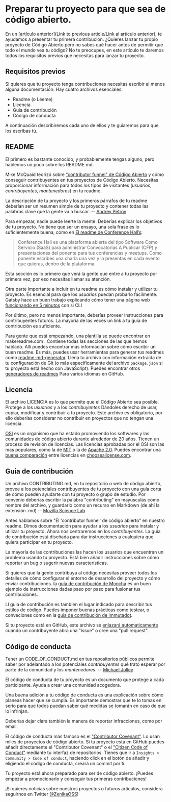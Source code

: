 # Preparar tu proyecto para que sea de código abierto.

En un [artículo anterior](Link to previous article/Link al artículo anterior), te ayudamos a presentar tu primera contribución. ¿Quieres lanzar  tu propio proyecto de Código Abierto pero no sabes qué hacer antes de permitir que todo el mundo vea tu código? No te preocupes, en este artículo te daremos todos los requisitos previos que necesitas para lanzar tu proyecto.

## Requisitos previos

Si quieres que tu proyecto tenga contribuciones necesitas escribir al menos alguna documentación. Hay cuatro archivos esenciales:

- Readme (o Léeme)
- Licencia
- Guia de contribución
- Código de conducta

A continuación describiremos cada uno de ellos y te guiaremos para que los escribas tú.

## README

El primero es bastante conocido, y probablemente tengas alguno, pero hablemos un poco sobre los README.md.

Mike McQuaid teorizó sobre ["contributor funnel" de Código Abierto](https://mikemcquaid.com/2018/08/14/the-open-source-contributor-funnel-why-people-dont-contribute-to-your-open-source-project/) y cómo conseguir contribuyentes en tus proyectos de Código Abierto. Necesitas proporcionar información para todos los tipos de visitantes (_usuarios_, _contribuyentes_, _mantenedores_) en tu readme.

La descripción de tu proyecto y los primeros párrafos de tu readme deberían ser un resumen simple de tu proyecto y contener todas las palabras clave que la gente va a buscar. -- [Andrey Petrov](https://medium.com/code-zen/how-to-maintain-a-successful-open-source-project-aaa2a5437d3a)

Para empezar, nadie puede leerte la mente. Deberías explicar los objetivos de tu proyecto. No tiene que ser un ensayo, una sola frase es lo suficientemente buena, como en [El readme de Conference Hall’s](https://github.com/bpetetot/conference-hall):

> Conference Hall es una plataforma abierta del tipo Software Como Servicio (SaaS) para administrar Convocatorias A Publicar (CFP) y presentaciones del ponente para tus conferencias y meetups. Como ponente escribes una charla una vez y la presentas en cada evento que quieras, dentro de la plataforma.

Esta sección es lo primero que verá la gente que entre a tu proyecto por primera vez, por eso necesitas llamar su atención.

Otra parte importante a incluir en tu readme es cómo instalar y utilizar tu proyecto. Es esencial para que los _usuarios_ puedan probarlo fácilmente. Gatsby hace un buen trabajo explicando cómo tener una página web [funcionando en 5 minutos](https://github.com/gatsbyjs/gatsby#-get-up-and-running-in-5-minutes) con si CLI

Por último, pero no menos importante, deberías proveer instrucciones para contribuyentes futuros. La mayoría de las veces un link a tu guía de contribución es suficiente.

Para gente que está empezando, una [plantilla](https://www.makeareadme.com/#template-1) se puede encontrar en makereadme.com . Contiene todas las secciones de las que hemos hablado. Allí puedes encontrar más información sobre cómo escribir un buen readme. Es más, puedes usar herramientas para generar tus readmes como [readme-md-generator](https://github.com/kefranabg/readme-md-generator). Llena tu archivo con información extraída de tu configuración de Git (o más específicamente del archivo `package.json` si tu proyecto está hecho con JavaScript). Puedes encontrar otros [generadores de readmes](https://github.com/search?utf8=%E2%9C%93&q=generate+readme&type=Repositories) Para varios idiomas en GitHub.

## Licencia

El archivo LICENCIA es lo que permite que el Código Abierto sea posible. Protege a los _usuarios_ y a los _contribuyentes_ Dándoles derecho de usar, copiar, modificar y contribuir a tu proyecto. Este archivo es obligatorio, por ello deberías considerar no contribuir en proyectos que no tengan una licencia.

[OSI](https://opensource.org/) es un organismo que ha estado promoviendo los softwares y las comunidades de código abierto durante alrededor de 20 años. Tienen un proceso de revisión de licencias. Las licencias aprobadas por el OSI son las mas populares, como la de [MIT](https://opensource.org/licenses/MIT) o la de [Apache 2.0](https://opensource.org/licenses/Apache-2.0). Puedes encontrar una [buena comparación](https://choosealicense.com/licenses/) entre licencias en [choosealicense.com](https://choosealicense.com/).

## Guia de contribución

Un archivo CONTRIBUTING.md, en tu repositorio o web de código abierto, provee a los potenciales contribuyentes de tu proyecto con una guía corta de cómo pueden ayudarte con tu proyecto o grupo de estudio. Por convenio deberías escribir la palabra "contributing" en mayusculas como nombre del archivo, y guardarlo como un recurso en Markdown (de ahí la extensión .md) -- [Mozilla Science Lab](https://mozillascience.github.io/working-open-workshop/contributing/)

Antes hablamos sobre "El 'contributor funnel' de código abierto" en nuestro readme. Dimos documentación para ayudar a los _usuarios_ para instalar y utilizar tu proyecto. Ahora nos centraremos en los _contribuyentes_. La guía de contribución está diseñada para dar instrucciones a cualquiera que quiera participar en tu proyecto.

La mayoría de las contribuciones las hacen los usuarios que encuentran un problema usando tu proyecto. Está bien añadir instrucciones sobre cómo reportar un bug o sugerir nuevas características.

Si quieres que la gente contribuya al código necesitas proveer todos los detalles de cómo configurar el entorno de desarrollo del proyecto y cómo enviar contribuciones. la [guía de contribución de Moncha](https://github.com/mochajs/mocha/blob/master/.github/CONTRIBUTING.md#shoe-contributing-code-step-by-step) es un buen ejemplo de instrucciones dadas paso por paso para fusionar tus contribuciones.

Ll guia de contribución es también el lugar indicado para describir tus estilos de código. Puedes imponer buenas prácticas como testear, o conveciones como en la [guía de contribución de Immutadot](https://github.com/zenika-open-source/immutadot/blob/master/.github/CONTRIBUTING.md#tests-and-code-style-policeman).

Si tu proyecto está en GitHub, este archivo se [enlazará automaticamente](https://help.github.com/en/articles/setting-guidelines-for-repository-contributors) cuando un contribuyente abra una  "issue" o cree una "pull request".

## Código de conducta

Tener un CODE_OF_CONDUCT.md en tus repositorios públicos permite saber por adelantado a los potenciales _contribuyentes_ qué trato esperar por parte de la comunidad y los _mantenedores_. -- [Michael Jolley](https://dev.to/michaeljolley/using-a-contributing-codeofconduct-to-assist-others-in-contributing-to-public-repositories-1l90)

El código de conducta de tu proyecto es un documento que protege a cada participante. Ayuda a crear una comunidad acogedora.

Una buena adición a tu código de conducta es una explicación sobre cómo planeas hacer que se cumpla. Es importante demostrar que te lo tomas en serio para que todos puedan saber qué medidas se tomarán en caso de que lo infrinjan.

Deberías dejar clara también la manera de reportar infracciones, como por email.

El código de conducta más famoso es el ["Contributor Covenant"](https://www.contributor-covenant.org/). Lo usan miles de proyectos de código abierto. Si tu proyecto está en GitHub puedes añadir directamente el "Contributor Covenant" o el ["Citizen Code of Conduct"](http://citizencodeofconduct.org/) mediante tu interfaz de repositorios. Tienes que ir a `Insights > Community > Code of conduct`, haciendo click en el botón de añadir y eligiendo el código de conducta, creará un commit por ti.

Tu proyecto está ahora preparado para ser de código abierto. ¡Puedes empezar a promocionarlo y conseguir tus primeras contribuciones!

¡Si quieres noticias sobre nuestros proyectos o futuros artículos, considera seguirnos en Twitter [@ZenikaOSS](https://twitter.com/ZenikaOSS)!

